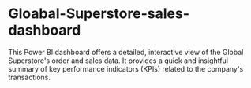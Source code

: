 # Gloabal-Superstore-sales-dashboard
This Power BI dashboard offers a detailed, interactive view of the Global Superstore's order and sales data. It provides a quick and insightful summary of key performance indicators (KPIs) related to the company's transactions.
